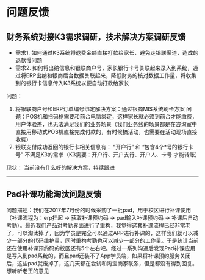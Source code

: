 # 问题反馈

## 财务系统对接K3需求调研，技术解决方案调研反馈

* 需求1. 如何通过K3系统将退费金额直接打款给家长，避免走银联渠道，造成的退款慢问题
* 需求2. 如何将出纳信息和银联商户号，家长银行卡号关联起来录入到系统，通过将ERP出纳和银商后台数据关联起来，降低财务的核对数据工作量，将收集到的银行卡信息传入K3系统以便自动打款给家长

问题：
1. 将银联商户号和ERP订单编号绑定解决方案：通过银商MIS系统刷卡方案
问题：POS机和扫码枪需要和前台电脑绑定，这样家长就必须到前台才能缴费，用户体验差，也无法满足我们的业务场景（我们业务线的场景都是在咨询室中直接用移动式POS机直接完成付款的，有时候搞活动，也需要在活动现场直接收费）
1. 银联支付成功返回的银行卡相关信息有： “开户行” 和 “包含4个*号的银行卡号” 不满足K3的需求（K3需要：开户行、开户支行、开户人、卡号 才能转账）

现状：
    当前没有什么好的解决方案，持续跟进

----

## Pad补课功能淘汰问题反馈

问题描述：我们在2017年7月份的时候采购了一批pad，用于校区进行补课使用（补课流程为：erp挂起 -> 获取补课预约码 -> pad输入补课预约码 -> 补课后自动考勤）。最近我们产品对考勤界面进行了重构，我觉得这套补课流程已经非常老了，可以淘汰掉了，因为学员是完全可以通过APP进行补课的，这样我们就可以减少一部分的代码维护量，同时重构考勤也可以减少一部分的工作量。于是统计当前还在使用补课预约码的校区还有5个左右吧。经过一系列沟通后发现Pad补课应用是写入到pad系统的，而且pad还装不了App学员端，如果将补课预约服务关闭后，这些pad就废掉了，这几天都在尝试和淘宝商家联系，但是都没有得到回复。想听听老王的意见

